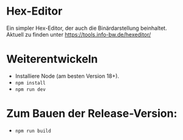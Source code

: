 # Hex-Editor

Ein simpler Hex-Editor, der auch die Binärdarstellung beinhaltet.  
Aktuell zu finden unter https://tools.info-bw.de/hexeditor/

# Weiterentwickeln

- Installiere Node (am besten Version 18+).
- `npm install`
- `npm run dev`

# Zum Bauen der Release-Version:

- `npm run build`
